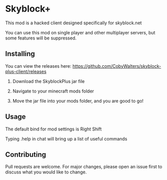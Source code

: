 # Skyblock+
This mod is a hacked client designed specifically for skyblock.net

You can use this mod on single player and other multiplayer servers, but some features will be suppressed.

## Installing
You can view the releases here: https://github.com/CobyWalters/skyblock-plus-client/releases

1) Download the SkyblockPlus jar file

2) Navigate to your minecraft mods folder

3) Move the jar file into your mods folder, and you are good to go!


## Usage
The default bind for mod settings is Right Shift

Typing .help in chat will bring up a list of useful commands

## Contributing
Pull requests are welcome. For major changes, please open an issue first to discuss what you would like to change.
